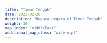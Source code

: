 ```yaml
---
title: "Timur Tengah"
date: 2023-02-26
description: "Negara-negara di Timur Tengah"
weight: 30
map_index: "middleEast"
additional_map_class: "wide-map3"
---
```

